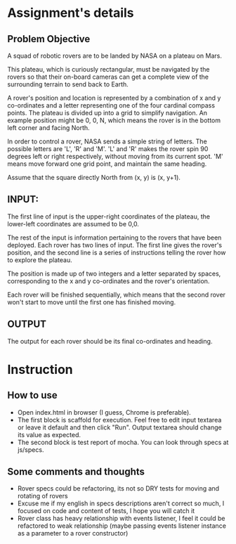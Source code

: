 # Assignment's details

## Problem Objective

A squad of robotic rovers are to be landed by NASA on a plateau on Mars. 

This plateau, which is curiously rectangular, must be navigated by the rovers so that their on-board cameras can get a complete view of the surrounding terrain to send back to Earth.

A rover's position and location is represented by a combination of x and y co-ordinates and a letter representing one of the four cardinal compass points. The plateau is divided up into a grid to simplify navigation. An example position might be 0, 0, N, which means the rover is in the bottom left corner and facing North.

In order to control a rover, NASA sends a simple string of letters. The possible letters are 'L', 'R' and 'M'. 'L' and 'R' makes the rover spin 90 degrees left or right respectively, without moving from its current spot. 'M' means move forward one grid point, and maintain the same heading.

Assume that the square directly North from (x, y) is (x, y+1).

## INPUT:

The first line of input is the upper-right coordinates of the plateau, the lower-left coordinates are assumed to be 0,0.

The rest of the input is information pertaining to the rovers that have been deployed. Each rover has two lines of input. The first line gives the rover's position, and the second line is a series of instructions telling the rover how to explore the plateau.

The position is made up of two integers and a letter separated by spaces, corresponding to the x and y co-ordinates and the rover's orientation.

Each rover will be finished sequentially, which means that the second rover won't start to move until the first one has finished moving.

## OUTPUT

The output for each rover should be its final co-ordinates and heading.

# Instruction

## How to use
- Open index.html in browser (I guess, Chrome is preferable). 
- The first block is scaffold for execution. Feel free to edit input textarea or leave it default and then click "Run". Output textarea should change its value as expected.
- The second block is test report of mocha. You can look through specs at js/specs.

## Some comments and thoughts
- Rover specs could be refactoring, its not so DRY tests for moving and rotating of rovers
- Excuse me if my english in specs descriptions aren't correct so much, I focused on code and content of tests, I hope you will catch it
- Rover class has heavy relationship with events listener, I feel it could be refactored to weak relationship (maybe passing events listener instance as a parameter to a rover constructor)